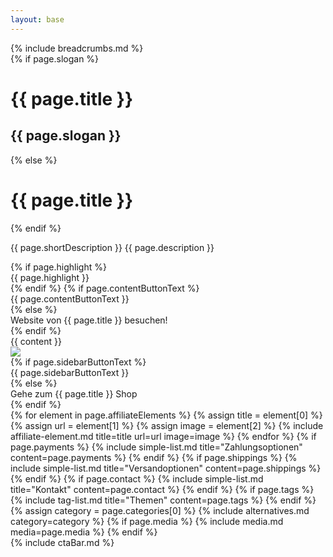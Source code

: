 ```yaml
---
layout: base
---
```

<script type="application/ld+json">
    {
        "@context": "https://schema.org/",
        "@type": "Product",
        "name": "{{ page.title }}",
        "image": "{{ page.image }}",
        "description": "{{ page.description }}",
        "review": {
        "@type": "Review",
        "reviewRating": {
          "@type": "Rating",
          "ratingValue": "5",
          "bestRating": "5"
        },
        "author": {
          "@type": "Person",
          "name": "{{ page.author }}"
        }
      }
    }
</script>
<div class="container">
    <div class="row">
{% include breadcrumbs.md %}
</div>
<div class="row">
        <div class="col-lg-9
         col-sm-12 mt-2">
            <div>
                {% if page.slogan %}
                <h1 class="h2">{{ page.title }}
                <h2 class="text-muted h5">{{ page.slogan }}</h2>
                </h1>
                {% else %}
                <h1 class="h2">{{ page.title }}</h1>
                {% endif %}
                <p>{{ page.shortDescription }} {{ page.description }}</p>
                <span id="productCta" class="affili" data-affili="{{ page.targetUrl }}" rel="nofollow">
                {% if page.highlight %}
                <div class="alert alert-success text-center" role="alert">
                    {{ page.highlight }}
                </div>
                {% endif %}
                {% if page.contentButtonText %}
                    <div class="btn btn-outline-success mb-4 w-100">
                        {{ page.contentButtonText }}
                    </div>
                {% else %}
                    <div class="btn btn-outline-success mb-4 w-100">
                        Website von {{ page.title }} besuchen!
                    </div>
                {% endif %}
                </span>
            </div>
            <div class="align-items-center">
                {{ content }}
            </div>
        </div>
        <div class="col-lg-3 col-sm-12">
            <span class="affili" data-affili="{{ page.targetUrl }}" rel="nofollow">
                <div class="text-center mb-3">
                    <div>
                        <img class="img-fluid mt-4" src="{{ page.image }}" />
                    </div>
                    {% if page.sidebarButtonText %}
                    <div class="btn btn-success mt-4 mb-3">
                        {{ page.sidebarButtonText }}
                    </div>
                    {% else %}
                    <div class="btn btn-success mt-4 mb-3">
                        Gehe zum {{ page.title }} Shop
                    </div>
                    {% endif %}
                </div>
            </span>
            {% for element in page.affiliateElements %}
            {% assign title = element[0] %}
            {% assign url = element[1] %}
            {% assign image = element[2] %}
            {% include affiliate-element.md title=title url=url image=image %}
            {% endfor %}
            {% if page.payments %}
            {% include simple-list.md title="Zahlungsoptionen" content=page.payments %}
            {% endif %}
            {% if page.shippings %}
            {% include simple-list.md title="Versandoptionen" content=page.shippings %}
            {% endif %}
            {% if page.contact %}
            {% include simple-list.md title="Kontakt" content=page.contact %}
            {% endif %}
            {% if page.tags %}
            {% include tag-list.md title="Themen" content=page.tags %}
            {% endif %}
            {% assign category = page.categories[0] %}
            {% include alternatives.md category=category %}
            {% if page.media %}
            {% include media.md media=page.media %}
            {% endif %}
        </div>
    </div>
</div>
{% include ctaBar.md %}